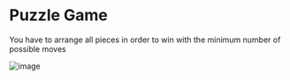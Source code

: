 # Puzzle Game

You have to arrange all pieces in order to win with the minimum number of possible moves

![image](https://github.com/user-attachments/assets/4b1ac9bb-12c9-4bd8-aa15-8a756d293106)
